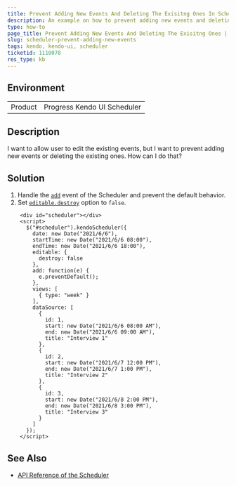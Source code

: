 ```yaml
---
title: Prevent Adding New Events And Deleting The Exisitng Ones In Scheduler
description: An example on how to prevent adding new events and deleting the existing ones Kendo UI Scheduler.
type: how-to
page_title: Prevent Adding New Events And Deleting The Exisitng Ones | Kendo UI Scheduler for jQuery
slug: scheduler-prevent-adding-new-events
tags: kendo, kendo-ui, scheduler
ticketid: 1110078
res_type: kb
---
```


## Environment

<table>
 <tr>
  <td>Product</td>
  <td>Progress Kendo UI Scheduler</td>
 </tr>
</table>

## Description

I want to allow user to edit the existing events, but I want to prevent adding new events or deleting the existing ones. How can I do that?

## Solution

1. Handle the [`add`](https://docs.telerik.com/kendo-ui/api/javascript/ui/scheduler/events/add) event of the Scheduler and prevent the default behavior.
1. Set [`editable.destroy`](https://docs.telerik.com/kendo-ui/api/javascript/ui/scheduler/configuration/editable.destroy) option to `false`.

```dojo
	<div id="scheduler"></div>
    <script>
      $("#scheduler").kendoScheduler({
        date: new Date("2021/6/6"),
        startTime: new Date("2021/6/6 08:00"),
        endTime: new Date("2021/6/6 18:00"),
        editable: {
          destroy: false
        },
        add: function(e) {
          e.preventDefault();
        },
        views: [
          { type: "week" }
        ],
        dataSource: [
          {
            id: 1,
            start: new Date("2021/6/6 08:00 AM"),
            end: new Date("2021/6/6 09:00 AM"),
            title: "Interview 1"
          },
          {
            id: 2,
            start: new Date("2021/6/7 12:00 PM"),
            end: new Date("2021/6/7 1:00 PM"),
            title: "Interview 2"
          },
          {
            id: 3,
            start: new Date("2021/6/8 2:00 PM"),
            end: new Date("2021/6/8 3:00 PM"),
            title: "Interview 3"
          }
        ]
      });
    </script>
```

## See Also

* [API Reference of the Scheduler](https://docs.telerik.com/kendo-ui/api/javascript/ui/scheduler)
